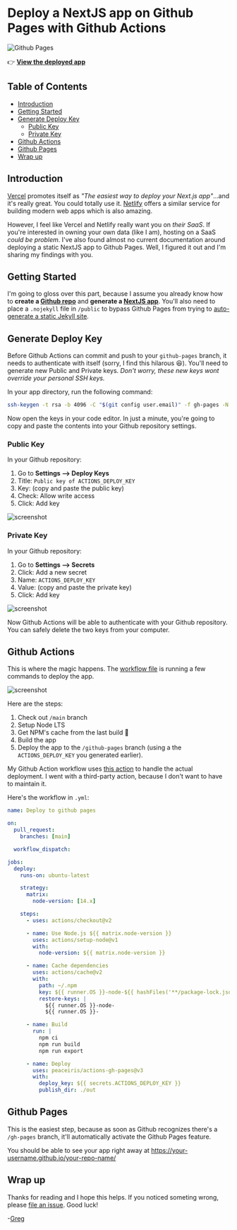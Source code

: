 # Deploy a NextJS app on Github Pages with Github Actions <!-- omit in toc -->

![Github Pages](https://github.com/gregrickaby/nextjs-github-pages/workflows/github%20pages/badge.svg)

👉 **[View the deployed app](https://gregrickaby.github.io/nextjs-github-pages/)**

## Table of Contents

- [Introduction](#introduction)
- [Getting Started](#getting-started)
- [Generate Deploy Key](#generate-deploy-key)
  - [Public Key](#public-key)
  - [Private Key](#private-key)
- [Github Actions](#github-actions)
- [Github Pages](#github-pages)
- [Wrap up](#wrap-up)

## Introduction

[Vercel](https://vercel.com/) promotes itself as _"The easiest way to deploy your Next.js app"_...and it's really great. You could totally use it. [Netlify](https://www.netlify.com/) offers a similar service for building modern web apps which is also amazing.

However, I feel like Vercel and Netlify really want you on _their SaaS_. If you're interested in owning your own data (like I am), hosting on a SaaS _could be problem_. I've also found almost no current documentation around deploying a static NextJS app to Github Pages. Well, I figured it out and I'm sharing my findings with you.

## Getting Started

I'm going to gloss over this part, because I assume you already know how to **create a [Github repo](https://help.github.com/en/github/getting-started-with-github/create-a-repo)** and **generate a [NextJS app](https://nextjs.org/docs/getting-started#setup)**. You'll also need to place a `.nojekyll` file in `/public` to bypass Github Pages from trying to [auto-generate a static Jekyll site](https://github.blog/2009-12-29-bypassing-jekyll-on-github-pages/).

## Generate Deploy Key

Before Github Actions can commit and push to your `github-pages` branch, it needs to authenticate with itself (sorry, I find this hilarous 😆). You'll need to generate new Public and Private keys. _Don't worry, these new keys wont override your personal SSH keys._

In your app directory, run the following command:

```bash
ssh-keygen -t rsa -b 4096 -C "$(git config user.email)" -f gh-pages -N ""
```

Now open the keys in your code editor. In just a minute, you're going to copy and paste the contents into your Github repository settings.

### Public Key

In your Github repository:

1. Go to **Settings --> Deploy Keys**
2. Title: `Public key of ACTIONS_DEPLOY_KEY`
3. Key: (copy and paste the public key)
4. Check: Allow write access
5. Click: Add key

![screenshot](https://dl.dropbox.com/s/f07paydl30xgz3i/Screenshot%202020-03-21%2010.00.52.png?dl=0)

### Private Key

In your Github repository:

1. Go to **Settings --> Secrets**
2. Click: Add a new secret
3. Name: `ACTIONS_DEPLOY_KEY`
4. Value: (copy and paste the private key)
5. Click: Add key

![screenshot](https://dl.dropbox.com/s/i64avq115i4qugi/Screenshot%202020-03-21%2010.02.25.png?dl=0)

Now Github Actions will be able to authenticate with your Github repository. You can safely delete the two keys from your computer.

## Github Actions

This is where the magic happens. The [workflow file](https://github.com/gregrickaby/nextjs-github-pages/blob/main/.github/workflows/deploy.yml) is running a few commands to deploy the app.

![screenshot](https://dl.dropbox.com/s/expkrrcgono8zo8/Screen%20Shot%202021-06-04%20at%2009.35.37.png?dl=0)

Here are the steps:

1. Check out `/main` branch
2. Setup Node LTS
3. Get NPM's cache from the last build 🚀
4. Build the app
5. Deploy the app to the `/github-pages` branch (using a the `ACTIONS_DEPLOY_KEY` you generated earlier).

My Github Action workflow uses [this action](https://github.com/peaceiris/actions-gh-pages) to handle the actual deployment. I went with a third-party action, because I don't want to have to maintain it.

Here's the workflow in `.yml`:

```yml
name: Deploy to github pages

on:
  pull_request:
    branches: [main]

  workflow_dispatch:

jobs:
  deploy:
    runs-on: ubuntu-latest

    strategy:
      matrix:
        node-version: [14.x]

    steps:
      - uses: actions/checkout@v2

      - name: Use Node.js ${{ matrix.node-version }}
        uses: actions/setup-node@v1
        with:
          node-version: ${{ matrix.node-version }}

      - name: Cache dependencies
        uses: actions/cache@v2
        with:
          path: ~/.npm
          key: ${{ runner.OS }}-node-${{ hashFiles('**/package-lock.json') }}
          restore-keys: |
            ${{ runner.OS }}-node-
            ${{ runner.OS }}-

      - name: Build
        run: |
          npm ci
          npm run build
          npm run export

      - name: Deploy
        uses: peaceiris/actions-gh-pages@v3
        with:
          deploy_key: ${{ secrets.ACTIONS_DEPLOY_KEY }}
          publish_dir: ./out
```

## Github Pages

This is the easiest step, because as soon as Github recognizes there's a `/gh-pages` branch, it'll automatically activate the Github Pages feature.

You should be able to see your app right away at <https://your-username.github.io/your-repo-name/>

## Wrap up

Thanks for reading and I hope this helps. If you noticed someting wrong, please [file an issue](https://github.com/gregrickaby/nextjs-github-pages/issues). Good luck!

-[Greg](https://twitter.com/GregRickaby)
